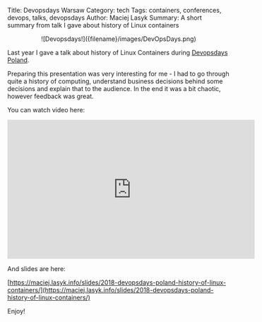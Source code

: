 Title: Devopsdays Warsaw
Category: tech
Tags: containers, conferences, devops, talks, devopsdays
Author: Maciej Lasyk
Summary: A short summary from talk I gave about history of Linux containers

<center>![Devopsdays!]({filename}/images/DevOpsDays.png)</center>

Last year I gave a talk about history of Linux Containers during
[Devopsdays Poland](https://devopsdays.pl/).

Preparing this presentation was very interesting for me - I had to go through
quite a history of computing, understand business decisions behind some
decisions and explain that to the audience. In the end it was a bit chaotic,
however feedback was great.

You can watch video here:

<iframe width="560" height="315" src="https://www.youtube.com/embed/_GSLj-c_LMI" frameborder="0" allow="accelerometer; autoplay; encrypted-media; gyroscope; picture-in-picture" allowfullscreen></iframe>

And slides are here:

[https://maciej.lasyk.info/slides/2018-devopsdays-poland-history-of-linux-containers/](https://maciej.lasyk.info/slides/2018-devopsdays-poland-history-of-linux-containers/)

Enjoy!